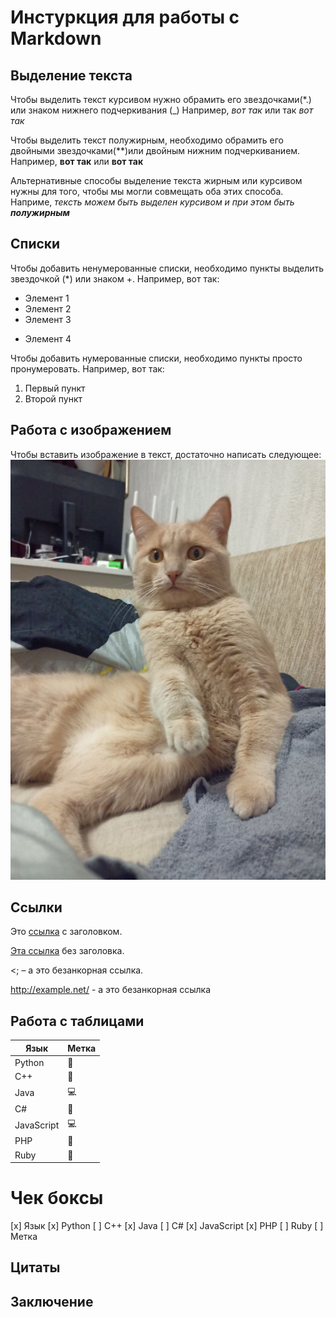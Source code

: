 # Инстуркция для работы с Markdown

## Выделение текста
Чтобы выделить текст курсивом нужно обрамить его звездочками(*.) или знаком нижнего подчеркивания (_)  Например,   *вот так* или так _вот так_


Чтобы выделить текст полужирным, необходимо обрамить его двойными звездочками(**)или двойным нижним подчеркиванием.
Например, **вот так** или __вот так__

Альтернативные способы выделение текста жирным или курсивом нужны для того, чтобы мы могли совмещать оба этих способа. Наприме, _тексть можем быть выделен курсивом и при этом быть **полужирным**_

## Списки 

Чтобы добавить ненумерованные списки, необходимо пункты выделить звездочкой (*) или знаком +.
Например, вот так:
* Элемент 1
* Элемент 2
* Элемент 3
+ Элемент 4

Чтобы добавить нумерованные списки, необходимо пункты просто пронумеровать. 
Например, вот так:
1. Первый пункт
2. Второй пункт

## Работа с изображением

Чтобы вставить изображение в текст, достаточно написать следующее:
![sexy cat](./cat.jpg)
## Ссылки
Это [ссылка](http://example.net/ "shira") с заголовком.

[Эта ссылка](http://example.net/) без заголовка.

<; – а это безанкорная ссылка.

<http://example.net/> -  а это безанкорная ссылка

## Работа с таблицами
| Язык | Метка
| --- | --- |
| Python | 🐍 |
| C++ | 🐧 |
| Java | 💻 |
| C# | 📱 |
| JavaScript | 💻 |
| PHP | 🐘 |
| Ruby | 💎 | 

# Чек боксы
[x] Язык
[x] Python
[ ] C++
[x] Java
[ ] C#
[x] JavaScript
[x] PHP
[ ] Ruby
[ ] Метка


## Цитаты

## Заключение